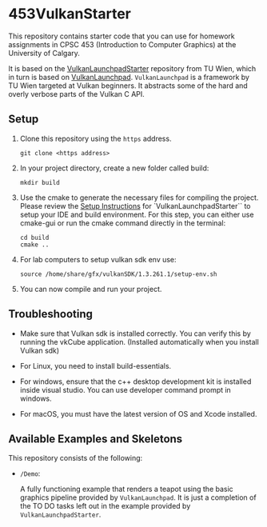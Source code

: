 # 453VulkanStarter

This repository contains starter code that you can use for homework assignments in CPSC 453 (Introduction to Computer Graphics) at the University of Calgary.

It is based on the [VulkanLaunchpadStarter](https://github.com/cg-tuwien/VulkanLaunchpadStarter) repository from TU Wien, which in turn is based on [VulkanLaunchpad](https://github.com/cg-tuwien/VulkanLaunchpad). `VulkanLaunchpad` is a framework by TU Wien targeted at Vulkan beginners. It abstracts some of the hard and overly verbose parts of the Vulkan C API.

## Setup

1. Clone this repository using the ```https``` address.
    ```
    git clone <https address>
    ```
2. In your project directory, create a new folder called build:
    ```
    mkdir build
    ```
3. Use the cmake to generate the necessary files for compiling the project. Please review the [Setup Instructions](https://github.com/cg-tuwien/VulkanLaunchpad#setup-instructions) for `VulkanLaunchpadStarter`` to setup your IDE and build environment. For this step, you can either use cmake-gui or run the cmake command directly in the terminal:
    ```
    cd build
    cmake ..
    ```
4. For lab computers to setup vulkan sdk env use:
    ```
    source /home/share/gfx/vulkanSDK/1.3.261.1/setup-env.sh
    ```
5. You can now compile and run your project.

## Troubleshooting

- Make sure that Vulkan sdk is installed correctly. You can verify this by running the vkCube application. (Installed automatically when you install Vulkan sdk)

- For Linux, you need to install build-essentials.

- For windows, ensure that the c++ desktop development kit is installed inside visual studio. You can use developer command prompt in windows.

- For macOS, you must have the latest version of OS and Xcode installed.

## Available Examples and Skeletons

This repository consists of the following:
- `/Demo`:

  A fully functioning example that renders a teapot using the basic graphics pipeline provided by `VulkanLaunchpad`. It is just a completion of the TO DO tasks left out in the example provided by `VulkanLaunchpadStarter`.
